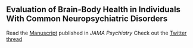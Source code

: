 ## Evaluation of Brain-Body Health in Individuals With Common Neuropsychiatric Disorders
Read the [Manuscript](https://jamanetwork.com/journals/jamapsychiatry/fullarticle/2804355?guestAccessKey=1b2a2eb2-ffa6-4ec1-b702-fc9b8eb4c840&utm_source=twitter&utm_medium=social_jamapsyc&utm_term=9715223583&utm_campaign=article_alert&linkId=211603806) published in *JAMA Psychiatry*
Check out the [Twitter thread](https://twitter.com/yetianmed/status/1651483589098483712)
